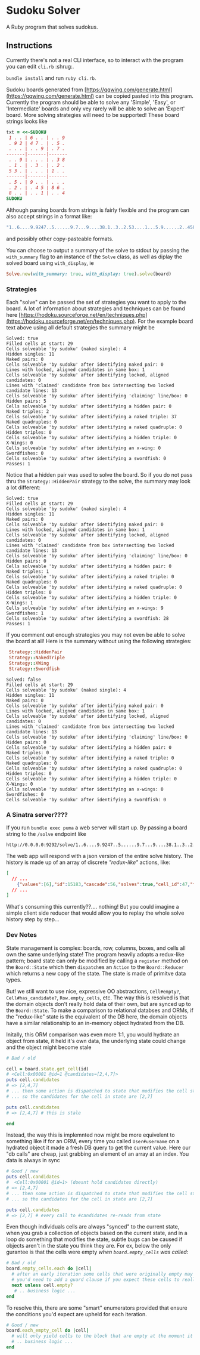 # Sudoku Solver
A Ruby program that solves sudokus.

## Instructions
Currently there's not a real CLI interface, so to interact with the program you can edit `cli.rb` \:shrug\:.

`bundle install` and run `ruby cli.rb`.

Sudoku boards generated from [https://qqwing.com/generate.html](https://qqwing.com/generate.html) can be copied pasted into this program. Currently the program should be able to solve any 'Simple', 'Easy', or 'Intermediate' boards and only vey rarely will be able to solve an 'Expert' board. More solving strategies will need to be supported! These board strings looks like
```rb
txt = <<~SUDOKU
 1 . . | 6 . . | . . 9
 . 9 2 | 4 7 . | . 5 .
 . . . | . . 9 | . 7 .
-------|-------|-------
 . . 9 | . . . | . 3 8
 . 1 . | . 3 . | . 2 .
 5 3 . | . . . | 1 . .
-------|-------|-------
 . 5 . | 9 . . | . . .
 . 2 . | . 4 5 | 8 6 .
 8 . . | . . 1 | . . 4
SUDOKU
```
Although parsing boards from strings is fairly flexible and the program can also accept strings in a format like:
```rb
"1..6....9.9247..5......9.7...9....38.1..3..2.53....1...5.9......2..4586.8....1..4"
```
and possibly other copy-pasteable formats.

You can choose to output a summary of the solve to stdout by passing the `with_summary` flag to an instance of the `Solve` class, as well as diplay the solved board using `with_display`, ie
```rb
Solve.new(with_summary: true, with_display: true).solve(board)
```

### Strategies
Each "solve" can be passed the set of strategies you want to apply to the board. A lot of information about strategies and techniques can be found here [https://hodoku.sourceforge.net/en/techniques.php](https://hodoku.sourceforge.net/en/techniques.php). For the example board text above using all default strategies the summary might be
```
Solved: true
Filled cells at start: 29
Cells solveable 'by sudoku' (naked single): 4
Hidden singles: 11
Naked pairs: 0
Cells solveable 'by sudoku' after identifying naked pair: 0
Lines with locked, aligned candidates in same box: 1
Cells solveable 'by sudoku' after identifying locked, aligned candidates: 0
Lines with 'claimed' candidate from box intersecting two locked candidate lines: 13
Cells solveable 'by sudoku' after identifying 'claiming' line/box: 0
Hidden pairs: 5
Cells solveable 'by sudoku' after identifying a hidden pair: 0
Naked triples: 2
Cells solveable 'by sudoku' after identifying a naked triple: 37
Naked quadruples: 0
Cells solveable 'by sudoku' after identifying a naked quadruple: 0
Hidden triples: 0
Cells solveable 'by sudoku' after identifying a hidden triple: 0
X-Wings: 0
Cells solveable 'by sudoku' after identifying an x-wing: 0
Swordfishes: 0
Cells solveable 'by sudoku' after identifying a swordfish: 0
Passes: 1
```
Notice that a hidden pair was used to solve the board. So if you do not pass thru the `Strategy::HiddenPair` strategy to the solve, the summary may look a lot different:
```
Solved: true
Filled cells at start: 29
Cells solveable 'by sudoku' (naked single): 4
Hidden singles: 11
Naked pairs: 0
Cells solveable 'by sudoku' after identifying naked pair: 0
Lines with locked, aligned candidates in same box: 1
Cells solveable 'by sudoku' after identifying locked, aligned candidates: 0
Lines with 'claimed' candidate from box intersecting two locked candidate lines: 13
Cells solveable 'by sudoku' after identifying 'claiming' line/box: 0
Hidden pairs: 0
Cells solveable 'by sudoku' after identifying a hidden pair: 0
Naked triples: 1
Cells solveable 'by sudoku' after identifying a naked triple: 0
Naked quadruples: 0
Cells solveable 'by sudoku' after identifying a naked quadruple: 0
Hidden triples: 0
Cells solveable 'by sudoku' after identifying a hidden triple: 0
X-Wings: 1
Cells solveable 'by sudoku' after identifying an x-wings: 9
Swordfishes: 1
Cells solveable 'by sudoku' after identifying a swordfish: 28
Passes: 1
```
If you comment out enough strategies you may not even be able to solve the board at all!
Here is the summary without using the following strategies:
```rb
 Strategy::HiddenPair
 Strategy::NakedTriple
 Strategy::XWing
 Strategy::Swordfish
```
```
Solved: false
Filled cells at start: 29
Cells solveable 'by sudoku' (naked single): 4
Hidden singles: 11
Naked pairs: 0
Cells solveable 'by sudoku' after identifying naked pair: 0
Lines with locked, aligned candidates in same box: 1
Cells solveable 'by sudoku' after identifying locked, aligned candidates: 0
Lines with 'claimed' candidate from box intersecting two locked candidate lines: 13
Cells solveable 'by sudoku' after identifying 'claiming' line/box: 0
Hidden pairs: 0
Cells solveable 'by sudoku' after identifying a hidden pair: 0
Naked triples: 0
Cells solveable 'by sudoku' after identifying a naked triple: 0
Naked quadruples: 0
Cells solveable 'by sudoku' after identifying a naked quadruple: 0
Hidden triples: 0
Cells solveable 'by sudoku' after identifying a hidden triple: 0
X-Wings: 0
Cells solveable 'by sudoku' after identifying an x-wings: 0
Swordfishes: 0
Cells solveable 'by sudoku' after identifying a swordfish: 0
```

### A Sinatra server????
If you run `bundle exec puma` a web server will start up.
By passing a board string to the `/solve` endpoint like
```
http://0.0.0.0:9292/solve/1..6....9.9247..5......9.7...9....38.1..3..2.53....1...5.9......2..4586.8....1..4
```
The web app will respond with a json version of the entire solve history. The history is made up of an array of discrete _"redux-like"_ actions, like:
```json
[
  // ...
	{"values":[6],"id":15183,"cascade":56,"solves":true,"cell_id":47,"type":"update_cell","strategy":"nakedpair","naked_buddies":[57,59]},
  // ...
]
```
What's consuming this currently??.... nothing! But you could imagine a simple client side reducer that would allow you to replay the whole solve history step by step...

### Dev Notes
State management is complex: boards, row, columns, boxes, and cells all own the same underlying state! The program heavily adopts a redux-like pattern; board state can only be modified by calling a `register` method on the `Board::State` which then `dispatch`es an `Action` to the `Board::Reducer` which returns a new copy of the state. The state is made of primitve data types.

But! we still want to use nice, expressive OO abstractions, `Cell#empty?`, `Cell#has_candidate?`,  `Row.empty_cells`, etc.  The way this is resolved is that the domain objects don't really hold data of their own, but are synced up to the `Board::State`. To make a comparison to relational databses and ORMs, if the "redux-like" state is the equivalent of the DB here, the domain objects have a similar relationship to an in-memory object hydrated from the DB.

Initally, this ORM comparison was even more 1:1, you would hydrate an object from state, it held it's own data, the underlying state could change and the object might become stale
```ruby
# Bad / old

cell = board.state.get_cell(id)
# <Cell:0x00001 @id=1 @candidates=[2,4,7]>
puts cell.candidates
# => [2,4,7]
# ... then some action is dispatched to state that modifies the cell state
# ... so the candidates for the cell in state are [2,7]

puts cell.candidates
# => [2,4,7] # this is stale

end
```
Instead, the way this is implemnted now might be more equivelent to something like if for an ORM, every time you called `User#username` on a hydrated object it made a fresh DB query to get the current value. Here our "db calls" are cheap, just grabbing an element of an array at an index. You data is always in sync
```rb
# Good / new
puts cell.candidates
#  <Cell:0x00001 @id=1> (doesnt hold candidates directly)
# => [2,4,7]
# ... then some action is dispatched to state that modifies the cell state
# ... so the candidates for the cell in state are [2,7]

puts cell.candidates
# => [2,7] # every call to #candidates re-reads from state
```
Even though individuals cells are always "synced" to the current state, when you grab a collection of objects based on the current state, and in a loop do something that modifies the state, subtle bugs can be caused if objects aren't in the state you think they are. For ex, below the only gurantee is that the cells were empty _when `board.empty_cells` was called_:
```rb
# Bad / old
board.empty_cells.each do |cell|
  # after an early iteration some cells that were originally empty may no longer be,
  # you'd need to add a guard clause if you expect these cells to really still be empty
  next unless cell.empty?
   # .. business logic ...
end
```
To resolve this, there are some "smart" enumerators provided that ensure the conditions you'd expect are upheld for each iteration.
```rb
# Good / new
board.each_empty_cell do |cell|
  # will only yield cells to the block that are empty at the moment it is yielded
  # .. business logic ...
end
```
